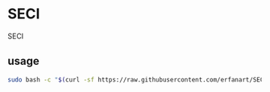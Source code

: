 # SECI
SECI
## usage
```bash
sudo bash -c "$(curl -sf https://raw.githubusercontent.com/erfanart/SECI/main/SECI)"
```

